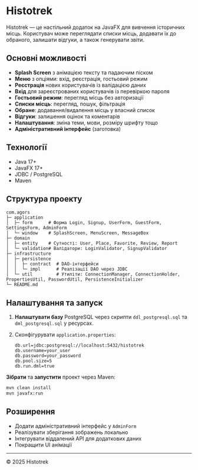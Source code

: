 # Histotrek

Histotrek — це настільний додаток на JavaFX для вивчення історичних місць. Користувач може переглядати списки місць, додавати їх до обраного, залишати відгуки, а також генерувати звіти.

## Основні можливості

* **Splash Screen** з анімацією тексту та падаючим піском
* **Меню** з опціями: вхід, реєстрація, гостьовий режим
* **Реєстрація** нових користувачів із валідацією даних
* **Вхід** для зареєстрованих користувачів із перевіркою пароля
* **Гостьовий режим**: перегляд місць без авторизації
* **Списки місць**: перегляд, пошук, фільтрація
* **Обране**: додавання/видалення місць у власний список
* **Відгуки**: залишення оцінок та коментарів
* **Налаштування**: зміна теми, мови, розміру шрифту тощо
* **Адміністративний інтерфейс** (заготовка)

## Технології

* Java 17+
* JavaFX 17+
* JDBC / PostgreSQL
* Maven

## Структура проекту

```
com.agors
├─ application
│  ├─ form      # Форма Login, Signup, UserForm, GuestForm, SettingsForm, AdminForm
│  └─ window    # SplashScreen, MenuScreen, MessageBox
├─ domain
│  ├─ entity    # Сутності: User, Place, Favorite, Review, Report
│  └─ validation# Валідатори: LoginValidator, SignupValidator
├─ infrastructure
│  ├─ persistence
│  │  ├─ contract  # DAO-інтерфейси
│  │  └─ impl      # Реалізації DAO через JDBC
│  └─ util         # Утиліти: ConnectionManager, ConnectionHolder, PropertiesUtil, PasswordUtil, PersistenceInitializer
└─ README.md
```

## Налаштування та запуск

1. **Налаштувати базу** PostgreSQL через скрипти `ddl_postgresql.sql` та `dml_postgresql.sql` у ресурсах.
2. Сконфігурувати `application.properties`:

   ```properties
   db.url=jdbc:postgresql://localhost:5432/histotrek
   db.username=your_user
   db.password=your_password
   db.pool.size=5
   db.run.dml=true
   ```

**Зібрати** та **запустити** проект через Maven:

   ```bash
   mvn clean install
   mvn javafx:run
   ```

## Розширення

* Додати адміністративний інтерфейс у `AdminForm`
* Реалізувати зберігання зображень локально
* Інтегрувати віддалений API для додаткових даних
* Покращити UI анімації

---

© 2025 Histotrek

